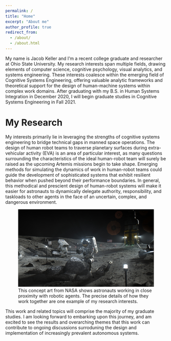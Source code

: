```yaml
---
permalink: /
title: "Home"
excerpt: "About me"
author_profile: true
redirect_from: 
  - /about/
  - /about.html
---
```


My name is Jacob Keller and I’m a recent college graduate and researcher at Ohio State University. My research interests span multiple fields, drawing elements of computer science, cognitive psychology, visual analytics, and systems engineering. These interests coalesce within the emerging field of Cognitive Systems Engineering, offering valuable analytic frameworks and theoretical support for the design of human-machine systems within complex work domains. After graduating with my B.S. in Human Systems Integration in December 2020, I will begin graduate studies in Cognitive Systems Engineering in Fall 2021.



My Research
======

My interests primarily lie in leveraging the strengths of cognitive systems engineering to bridge technical gaps in manned space operations. The design of human robot teams to traverse planetary surfaces during extra-vehicular activity (EVA) is an area of particular interest, as many questions surrounding the characteristics of the ideal human-robot team will surely be raised as the upcoming Artemis missions begin to take shape. Emerging methods for simulating the dynamics of work in human-robot teams could guide the development of sophisticated systems that exhibit resilient behavior when pushed beyond their performance boundaries. In general, this methodical and prescient design of human-robot systems will make it easier for astronauts to dynamically delegate authority, responsibility, and taskloads to other agents in the face of an uncertain, complex, and dangerous environment. 



<figure>
  <img src='/images/Artemis.png' alt="NASA Artemis Concept Art">
  <figcaption> This concept art from NASA shows astronauts working in close proximity with robotic agents. The precise details of how they work together are one example of my research interests.</figcaption>
</figure>




This work and related topics will comprise the majority of my graduate studies. I am looking forward to embarking upon this journey, and am excited to see the results and overarching themes that this work can contribute to ongoing discussions surroduning the design and implementation of increasingly prevalent autonomous systems. 
